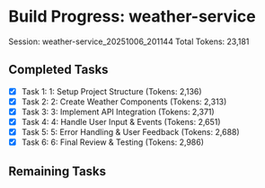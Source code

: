 # Build Progress: weather-service
Session: weather-service_20251006_201144
Total Tokens: 23,181

## Completed Tasks
- [x] Task 1: 1: Setup Project Structure (Tokens: 2,136)
- [x] Task 2: 2: Create Weather Components (Tokens: 2,313)
- [x] Task 3: 3: Implement API Integration (Tokens: 2,371)
- [x] Task 4: 4: Handle User Input & Events (Tokens: 2,651)
- [x] Task 5: 5: Error Handling & User Feedback (Tokens: 2,688)
- [x] Task 6: 6: Final Review & Testing (Tokens: 2,986)

## Remaining Tasks
